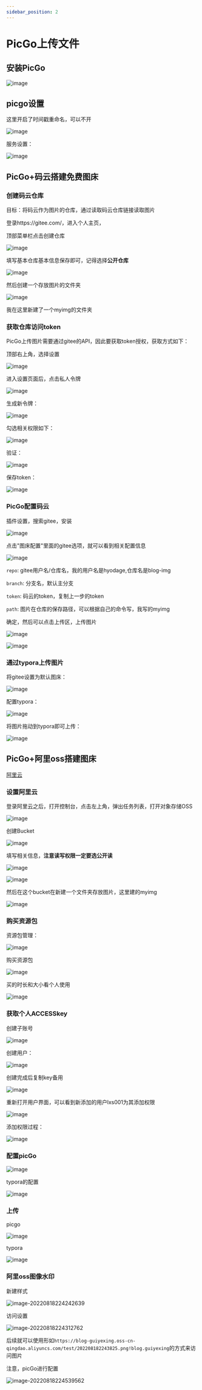```yaml
---
sidebar_position: 2
---
```


# PicGo上传文件

## 安装PicGo

![image](https://blog-guiyexing.oss-cn-qingdao.aliyuncs.com/blogImg/202208180027438.png!blog.guiyexing)

## picgo设置

这里开启了时间戳重命名，可以不开

![image](https://blog-guiyexing.oss-cn-qingdao.aliyuncs.com/blogImg/202208180027908.png!blog.guiyexing)

服务设置：

![image](https://blog-guiyexing.oss-cn-qingdao.aliyuncs.com/blogImg/202208180027909.png!blog.guiyexing)

## PicGo+码云搭建免费图床

### 创建码云仓库

目标：将码云作为图片的仓库，通过读取码云仓库链接读取图片

登录https://gitee.com/，进入个人主页，

顶部菜单栏点击创建仓库

![image](https://blog-guiyexing.oss-cn-qingdao.aliyuncs.com/blogImg/202208180027439.png!blog.guiyexing)

填写基本仓库基本信息保存即可，记得选择**公开仓库**

![image](https://blog-guiyexing.oss-cn-qingdao.aliyuncs.com/blogImg/202208180027444.png!blog.guiyexing)

然后创建一个存放图片的文件夹

![image](https://blog-guiyexing.oss-cn-qingdao.aliyuncs.com/blogImg/202208180027444.png!blog.guiyexing)

我在这里新建了一个myimg的文件夹

### 获取仓库访问token

PicGo上传图片需要通过gitee的API，因此要获取token授权，获取方式如下：

顶部右上角，选择设置

![image](https://blog-guiyexing.oss-cn-qingdao.aliyuncs.com/blogImg/202208180027446.png!blog.guiyexing)

进入设置页面后，点击私人令牌

![image](https://blog-guiyexing.oss-cn-qingdao.aliyuncs.com/blogImg/202208180027445.png!blog.guiyexing)

生成新令牌：

![image](https://blog-guiyexing.oss-cn-qingdao.aliyuncs.com/blogImg/202208180027891.png!blog.guiyexing)

勾选相关权限如下：

![image](https://blog-guiyexing.oss-cn-qingdao.aliyuncs.com/blogImg/202208180027893.png!blog.guiyexing)

验证：

![image](https://blog-guiyexing.oss-cn-qingdao.aliyuncs.com/blogImg/202208180027896.png!blog.guiyexing)

保存token：

![image](https://blog-guiyexing.oss-cn-qingdao.aliyuncs.com/blogImg/202208180027892.png!blog.guiyexing)

### PicGo配置码云

插件设置，搜索gitee，安装

![image](https://blog-guiyexing.oss-cn-qingdao.aliyuncs.com/blogImg/202208180027342.png!blog.guiyexing)

点击"图床配置"里面的gitee选项，就可以看到相关配置信息

![image](https://blog-guiyexing.oss-cn-qingdao.aliyuncs.com/blogImg/202208180027359.png!blog.guiyexing)

`repo`: gitee用户名/仓库名，我的用户名是hyodage,仓库名是blog-img

`branch`: 分支名，默认主分支

`token`: 码云的token，复制上一步的token

`path`: 图片在仓库的保存路径，可以根据自己的命令写，我写的myimg

确定，然后可以点击上传区，上传图片

![image](https://blog-guiyexing.oss-cn-qingdao.aliyuncs.com/blogImg/202208180027364.png!blog.guiyexing)

![image](https://blog-guiyexing.oss-cn-qingdao.aliyuncs.com/blogImg/202208180027390.gif)

### 通过typora上传图片

将gitee设置为默认图床：

![image](https://blog-guiyexing.oss-cn-qingdao.aliyuncs.com/blogImg/202208180027373.png!blog.guiyexing)

配置typora：

![image](https://blog-guiyexing.oss-cn-qingdao.aliyuncs.com/blogImg/202208180027381.png!blog.guiyexing)

将图片拖动到typora即可上传：

![image](https://blog-guiyexing.oss-cn-qingdao.aliyuncs.com/blogImg/202208180027030.gif)

## PicGo+阿里oss搭建图床

[阿里云](https://www.aliyun.com)

### 设置阿里云

登录阿里云之后，打开控制台，点击左上角，弹出任务列表，打开对象存储OSS

![image](https://blog-guiyexing.oss-cn-qingdao.aliyuncs.com/blogImg/202208180027997.png!blog.guiyexing)

创建Bucket

![image](https://blog-guiyexing.oss-cn-qingdao.aliyuncs.com/blogImg/202208180027999.png!blog.guiyexing)

填写相关信息，**注意读写权限一定要选公开读**

![image](https://blog-guiyexing.oss-cn-qingdao.aliyuncs.com/blogImg/202208180027016.png!blog.guiyexing)

![image](https://blog-guiyexing.oss-cn-qingdao.aliyuncs.com/blogImg/202208180027014.png!blog.guiyexing)

然后在这个bucket在新建一个文件夹存放图片，这里建的myimg

![image](https://blog-guiyexing.oss-cn-qingdao.aliyuncs.com/blogImg/202208180027223.png!blog.guiyexing)

### 购买资源包

资源包管理：

![image](https://blog-guiyexing.oss-cn-qingdao.aliyuncs.com/blogImg/202208180027604.png!blog.guiyexing)

购买资源包

![image](https://blog-guiyexing.oss-cn-qingdao.aliyuncs.com/blogImg/202208180027610.png!blog.guiyexing)

买的时长和大小看个人使用

![image](https://blog-guiyexing.oss-cn-qingdao.aliyuncs.com/blogImg/202208180027613.png!blog.guiyexing)

### 获取个人ACCESSkey

创建子账号

![image](https://blog-guiyexing.oss-cn-qingdao.aliyuncs.com/blogImg/202208180027625.png!blog.guiyexing)

创建用户：

![image](https://blog-guiyexing.oss-cn-qingdao.aliyuncs.com/blogImg/202208180027960.png!blog.guiyexing)

创建完成后复制key备用

![image](https://blog-guiyexing.oss-cn-qingdao.aliyuncs.com/blogImg/202208180027962.png!blog.guiyexing)

重新打开用户界面，可以看到新添加的用户lxs001为其添加权限

![image](https://blog-guiyexing.oss-cn-qingdao.aliyuncs.com/blogImg/202208180027506.png!blog.guiyexing)

添加权限过程：

![image](https://blog-guiyexing.oss-cn-qingdao.aliyuncs.com/blogImg/202208180027511.png!blog.guiyexing)

### 配置picGo

![image](https://blog-guiyexing.oss-cn-qingdao.aliyuncs.com/blogImg/202208180027598.png!blog.guiyexing)

typora的配置

![image](https://blog-guiyexing.oss-cn-qingdao.aliyuncs.com/blogImg/202208180027830.png!blog.guiyexing)

### 上传

picgo

![image](https://blog-guiyexing.oss-cn-qingdao.aliyuncs.com/blogImg/202208180027982.gif)

typora

![image](https://blog-guiyexing.oss-cn-qingdao.aliyuncs.com/blogImg/202208180033100.gif)

### 阿里oss图像水印

新建样式

![image-20220818224242639](https://blog-guiyexing.oss-cn-qingdao.aliyuncs.com/test/202208182242760.png!blog.guiyexing)

访问设置

![image-20220818224312762](https://blog-guiyexing.oss-cn-qingdao.aliyuncs.com/test/202208182243825.png!blog.guiyexing)

后续就可以使用形如`https://blog-guiyexing.oss-cn-qingdao.aliyuncs.com/test/202208182243825.png!blog.guiyexing`的方式来访问图片

注意，picGo进行配置

![image-20220818224539562](https://blog-guiyexing.oss-cn-qingdao.aliyuncs.com/test/202208182245596.png!blog.guiyexing)